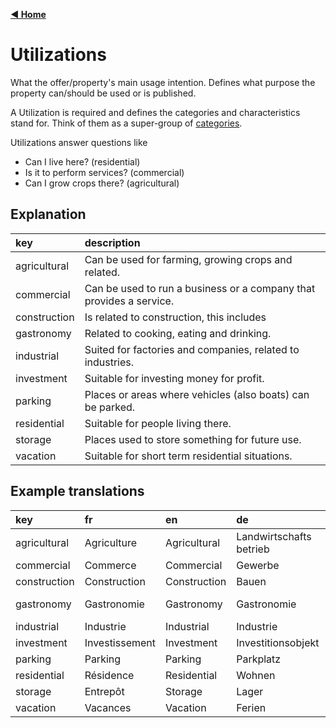 [**◀ Home**](index.md)

# Utilizations

What the offer/property's main usage intention. Defines what purpose the property can/should be used or is published.

A Utilization is required and defines the categories and characteristics stand for. Think of them as a super-group of [categories](./Categories).

Utilizations answer questions like

*  Can I live here? (residential)
*  Is it to perform services? (commercial)
*  Can I grow crops there? (agricultural)

## Explanation

key | description
:--- | :---
agricultural | Can be used for farming, growing crops and related.
commercial | Can be used to run a business or a company that provides a service.
construction | Is related to construction, this includes
gastronomy | Related to cooking, eating and drinking.
industrial | Suited for factories and companies, related to industries.
investment | Suitable for investing money for profit.
parking | Places or areas where vehicles (also boats) can be parked.
residential | Suitable for people living there.
storage | Places used to store something for future use.
vacation | Suitable for short term residential situations.

## Example translations

key | fr | en | de | it
:--- | :--- | :--- | :--- | :---
agricultural | Agriculture | Agricultural | Landwirtschafts betrieb | Agricoltura
commercial | Commerce | Commercial | Gewerbe | Commerciale
construction | Construction | Construction | Bauen | Costruzione
gastronomy | Gastronomie | Gastronomy | Gastronomie | Esercizio di ristorazione
industrial | Industrie | Industrial | Industrie | Industriale
investment | Investissement | Investment | Investitionsobjekt | Investment
parking | Parking | Parking | Parkplatz | Parcheggio
residential | Résidence | Residential | Wohnen | Residenziale
storage | Entrepôt | Storage | Lager | Conservazione
vacation | Vacances | Vacation | Ferien | Vacanza

